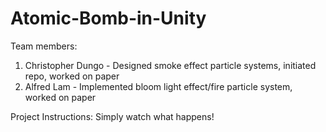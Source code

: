 # Atomic-Bomb-in-Unity

Team members:
1. Christopher Dungo - Designed smoke effect particle systems, initiated repo, worked on paper
2. Alfred Lam - Implemented bloom light effect/fire particle system, worked on paper

Project Instructions: Simply watch what happens!